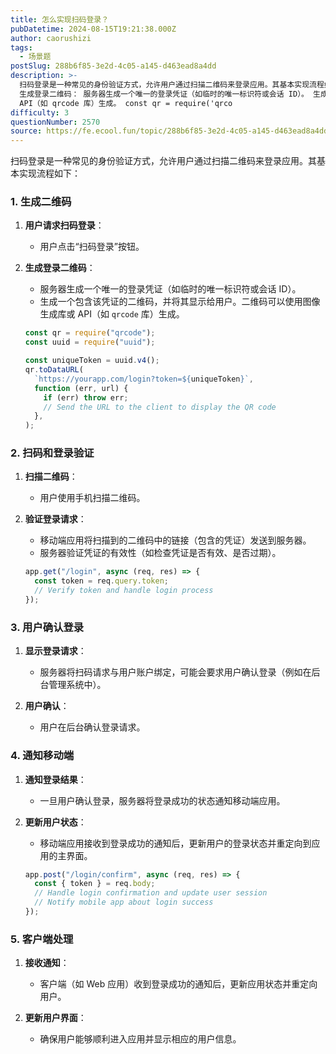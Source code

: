 ```yaml
---
title: 怎么实现扫码登录？
pubDatetime: 2024-08-15T19:21:38.000Z
author: caorushizi
tags:
  - 场景题
postSlug: 288b6f85-3e2d-4c05-a145-d463ead8a4dd
description: >-
  扫码登录是一种常见的身份验证方式，允许用户通过扫描二维码来登录应用。其基本实现流程如下： 1. 生成二维码 用户请求扫码登录： 用户点击“扫码登录”按钮。
  生成登录二维码： 服务器生成一个唯一的登录凭证（如临时的唯一标识符或会话 ID）。 生成一个包含该凭证的二维码，并将其显示给用户。二维码可以使用图像生成库或
  API（如 qrcode 库）生成。 const qr = require('qrco
difficulty: 3
questionNumber: 2570
source: https://fe.ecool.fun/topic/288b6f85-3e2d-4c05-a145-d463ead8a4dd
---
```


扫码登录是一种常见的身份验证方式，允许用户通过扫描二维码来登录应用。其基本实现流程如下：

### **1. 生成二维码**

1. **用户请求扫码登录**：

   - 用户点击“扫码登录”按钮。

2. **生成登录二维码**：

   - 服务器生成一个唯一的登录凭证（如临时的唯一标识符或会话 ID）。
   - 生成一个包含该凭证的二维码，并将其显示给用户。二维码可以使用图像生成库或 API（如 `qrcode` 库）生成。

   ```javascript
   const qr = require("qrcode");
   const uuid = require("uuid");

   const uniqueToken = uuid.v4();
   qr.toDataURL(
     `https://yourapp.com/login?token=${uniqueToken}`,
     function (err, url) {
       if (err) throw err;
       // Send the URL to the client to display the QR code
     },
   );
   ```

### **2. 扫码和登录验证**

1. **扫描二维码**：

   - 用户使用手机扫描二维码。

2. **验证登录请求**：

   - 移动端应用将扫描到的二维码中的链接（包含的凭证）发送到服务器。
   - 服务器验证凭证的有效性（如检查凭证是否有效、是否过期）。

   ```javascript
   app.get("/login", async (req, res) => {
     const token = req.query.token;
     // Verify token and handle login process
   });
   ```

### **3. 用户确认登录**

1. **显示登录请求**：

   - 服务器将扫码请求与用户账户绑定，可能会要求用户确认登录（例如在后台管理系统中）。

2. **用户确认**：
   - 用户在后台确认登录请求。

### **4. 通知移动端**

1. **通知登录结果**：

   - 一旦用户确认登录，服务器将登录成功的状态通知移动端应用。

2. **更新用户状态**：

   - 移动端应用接收到登录成功的通知后，更新用户的登录状态并重定向到应用的主界面。

   ```javascript
   app.post("/login/confirm", async (req, res) => {
     const { token } = req.body;
     // Handle login confirmation and update user session
     // Notify mobile app about login success
   });
   ```

### **5. 客户端处理**

1. **接收通知**：

   - 客户端（如 Web 应用）收到登录成功的通知后，更新应用状态并重定向用户。

2. **更新用户界面**：
   - 确保用户能够顺利进入应用并显示相应的用户信息。

